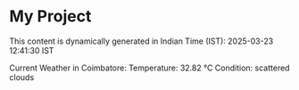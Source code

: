 # My Project

This content is dynamically generated in Indian Time (IST): 2025-03-23 12:41:30 IST


Current Weather in Coimbatore:
Temperature: 32.82 °C
Condition: scattered clouds

